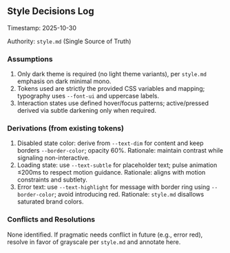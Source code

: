 ## Style Decisions Log

Timestamp: 2025-10-30

Authority: `style.md` (Single Source of Truth)

### Assumptions
1) Only dark theme is required (no light theme variants), per `style.md` emphasis on dark minimal mono.
2) Tokens used are strictly the provided CSS variables and mapping; typography uses `--font-ui` and uppercase labels.
3) Interaction states use defined hover/focus patterns; active/pressed derived via subtle darkening only when required.

### Derivations (from existing tokens)
1) Disabled state color: derive from `--text-dim` for content and keep borders `--border-color`; opacity 60%. Rationale: maintain contrast while signaling non-interactive.
2) Loading state: use `--text-subtle` for placeholder text; pulse animation ≤200ms to respect motion guidance. Rationale: aligns with motion constraints and subtlety.
3) Error text: use `--text-highlight` for message with border ring using `--border-color`; avoid introducing red. Rationale: `style.md` disallows saturated brand colors.

### Conflicts and Resolutions
None identified. If pragmatic needs conflict in future (e.g., error red), resolve in favor of grayscale per `style.md` and annotate here.


